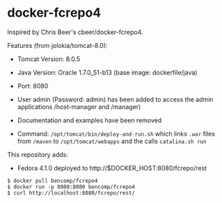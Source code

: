 docker-fcrepo4
==============

Inspired by Chris Beer's cbeer/docker-fcrepo4.

Features (from jolokia/tomcat-8.0):

- Tomcat Version: 8.0.5
- Java Version: Oracle 1.7.0_51-b13 (base image: dockerfile/java)
- Port: 8080
- User admin (Password: admin) has been added to access the admin applications /host-manager and /manager)

- Documentation and examples have been removed

- Command: `/opt/tomcat/bin/deploy-and-run.sh` which links `.war` files from `/maven` to 
  `/opt/tomcat/webapps` and the calls `catalina.sh run`

This repository adds:

- Fedora 4.1.0 deployed to http://$DOCKER_HOST:8080/fcrepo/rest

```console
$ docker pull bencomp/fcrepo4
$ docker run -p 8080:8080 bencomp/fcrepo4
$ curl http://localhost:8080/fcrepo/rest/
```
